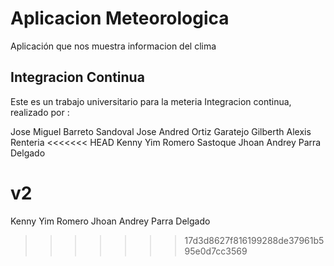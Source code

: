 ﻿# Aplicacion Meteorologica

Aplicación que nos muestra informacion del clima

## Integracion Continua 

Este es un trabajo universitario para la meteria Integracion continua, realizado por : 

Jose Miguel Barreto Sandoval
Jose Andred Ortiz Garatejo
Gilberth Alexis Renteria
<<<<<<< HEAD
Kenny Yim Romero Sastoque
Jhoan Andrey Parra Delgado

v2
=======
Kenny Yim Romero
Jhoan Andrey Parra Delgado
>>>>>>> 17d3d8627f816199288de37961b595e0d7cc3569
